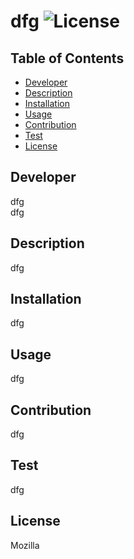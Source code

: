 # dfg ![License](https://img.shields.io/badge/license-Mozilla-blue.svg)

  ## Table of Contents

  - [Developer](#Developer)
  - [Description](#Description)
  - [Installation](#Installation)
  - [Usage](#Usage)
  - [Contribution](#Contribution)
  - [Test](#Test)
  - [License](#License)

  ## Developer

  dfg </br>
  dfg

  ## Description
  
  dfg

  ## Installation

  dfg

  ## Usage

  dfg

  ## Contribution

  dfg

  ## Test

  dfg

  ## License

  Mozilla

